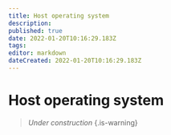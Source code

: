 ```yaml
---
title: Host operating system
description: 
published: true
date: 2022-01-20T10:16:29.183Z
tags: 
editor: markdown
dateCreated: 2022-01-20T10:16:29.183Z
---
```


# Host operating system

> *Under construction*
{.is-warning}
